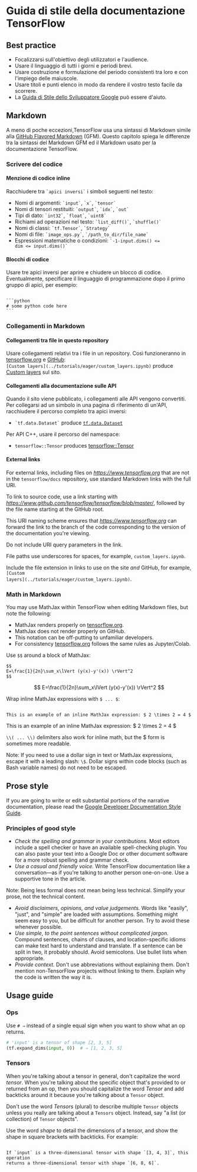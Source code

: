 # Guida di stile della documentazione TensorFlow

## Best practice

*   Focalizzarsi sull'obiettivo degli utilizzatori e l'audience.
*   Usare il linguaggio di tutti i giorni e periodi brevi.
*   Usare costruzione e formulazione del periodo consistenti tra loro e con l'impiego delle maiuscole.
*   Usare titoli e punti elenco in modo da rendere il vostro testo facile da scorrere.
*   La
    [Guida di Stile dello Sviluppatore Google](https://developers.google.com/style/highlights)
    può essere d'aiuto.

## Markdown

A meno di poche eccezioni,TensorFlow usa una sintassi di Markdown simile alla
[GitHub Flavored Markdown](https://guides.github.com/features/mastering-markdown/)
(GFM). Questo capitolo spiega le differenze tra la sintassi del Markdown GFM ed il 
Markdown usato per la documentazione TensorFlow.


### Scrivere del codice

#### Menzione di codice inline

Racchiudere tra <code>&#96;apici inversi&#96;</code> i simboli seguenti nel testo:

*   Nomi di argomenti: <code>&#96;input&#96;</code>, <code>&#96;x&#96;</code>,
    <code>&#96;tensor&#96;</code>
*   Nomi di tensori restituiti: <code>&#96;output&#96;</code>,
    <code>&#96;idx&#96;</code>, <code>&#96;out&#96;</code>
*   Tipi di dato: <code>&#96;int32&#96;</code>, <code>&#96;float&#96;</code>,
    <code>&#96;uint8&#96;</code>
*   Richiami ad operazioni nel testo: <code>&#96;list_diff()&#96;</code>,
    <code>&#96;shuffle()&#96;</code>
*   Nomi di classi: <code>&#96;tf.Tensor&#96;</code>, <code>&#96;Strategy&#96;</code>
*   Nomi di file: <code>&#96;image_ops.py&#96;</code>,
    <code>&#96;/path_to_dir/file_name&#96;</code>
*   Espressioni matematiche o condizioni: <code>&#96;-1-input.dims() &lt;= dim &lt;=
    input.dims()&#96;</code>

#### Blocchi di codice

Usare tre apici inversi per aprire e chiudere un blocco di codice. Eventualmente, specificare il linguaggio 
di programmazione dopo il primo gruppo di apici, per esempio:
<pre><code>
&#96;&#96;&#96;python
&#35; some python code here
&#96;&#96;&#96;
</code></pre>

### Collegamenti in Markdown

#### Collegamenti tra file in questo repository

Usare collegamenti relativi tra i file in un repository. Così funzioneranno in
[tensorflow.org](https://www.tensorflow.org) e
[GitHub](https://github.com/tensorflow/docs/tree/master/site/en):<br/>
<code>\[Custom layers\]\(../tutorials/eager/custom_layers.ipynb\)</code> produce
[Custom layers](https://www.tensorflow.org/tutorials/eager/custom_layers) sul sito.

#### Collegamenti alla documentazione sulle API

Quando il sito viene pubblicato, i collegamenti alle API vengono convertiti. Per collegarsi ad un simbolo 
in una pagina di riferimento di un'API, racchiudere il percorso completo tra apici inversi:

*   <code>&#96;tf.data.Dataset&#96;</code> produce
    [`tf.data.Dataset`](https://www.tensorflow.org/api_docs/python/tf/data/Dataset)

Per API C++, usare il percorso del namespace:

*   `tensorflow::Tensor` produces
    [tensorflow::Tensor](https://www.tensorflow.org/api_docs/cc/class/tensorflow/tensor)

#### External links

For external links, including files on <var>https://www.tensorflow.org</var>
that are not in the `tensorflow/docs` repository, use standard Markdown links
with the full URI.

To link to source code, use a link starting with
<var>https://www.github.com/tensorflow/tensorflow/blob/master/</var>, followed
by the file name starting at the GitHub root.

This URI naming scheme ensures that <var>https://www.tensorflow.org</var> can
forward the link to the branch of the code corresponding to the version of the
documentation you're viewing.

Do not include URI query parameters in the link.

File paths use underscores for spaces, for example, `custom_layers.ipynb`.

Include the file extension in links to use on the site *and* GitHub, for example,<br/>
<code>\[Custom layers\]\(../tutorials/eager/custom_layers.ipynb\)</code>.

### Math in Markdown

You may use MathJax within TensorFlow when editing Markdown files, but note the
following:

*   MathJax renders properly on [tensorflow.org](https://www.tensorflow.org).
*   MathJax does not render properly on GitHub.
*   This notation can be off-putting to unfamiliar developers.
*   For consistency [tensorflow.org](https://www.tensorflow.org) follows the
    same  rules as Jupyter/Colab.

Use <code>&#36;&#36;</code> around a block of MathJax:

<pre><code>&#36;&#36;
E=\frac{1}{2n}\sum_x\lVert (y(x)-y'(x)) \rVert^2
&#36;&#36;</code></pre>

$$
E=\frac{1}{2n}\sum_x\lVert (y(x)-y'(x)) \rVert^2
$$

Wrap inline MathJax expressions with <code>&#36; ... &#36;</code>:

<pre><code>
This is an example of an inline MathJax expression: &#36; 2 \times 2 = 4 &#36;
</code></pre>

This is an example of an inline MathJax expression: $ 2 \times 2 = 4 $

<code>&#92;&#92;( ... &#92;&#92;)</code> delimiters also work for inline math,
but the \$ form is sometimes more readable.

Note: If you need to use a dollar sign in text or MathJax expressions, escape it
with a leading slash: `\$`. Dollar signs within code blocks (such as Bash
variable names) do not need to be escaped.


## Prose style

If you are going to write or edit substantial portions of the narrative
documentation, please read the
[Google Developer Documentation Style Guide](https://developers.google.com/style/highlights).

### Principles of good style

*   *Check the spelling and grammar in your contributions.* Most editors
    include a spell checker or have an available spell-checking plugin. You can
    also paste your text into a Google Doc or other document software for a more
    robust spelling and grammar check.
*   *Use a casual and friendly voice.* Write TensorFlow documentation like a
    conversation—as if you're talking to another person one-on-one. Use a
    supportive tone in the article.

Note: Being less formal does not mean being less technical. Simplify your prose,
not the technical content.

*   *Avoid disclaimers, opinions, and value judgements.* Words like "easily",
    "just", and "simple" are loaded with assumptions. Something might seem easy
    to you, but be difficult for another person. Try to avoid these whenever
    possible.
*   *Use simple, to the point sentences without complicated jargon.* Compound
    sentences, chains of clauses, and location-specific idioms can make text
    hard to understand and translate. If a sentence can be split in two, it
    probably should. Avoid semicolons. Use bullet lists when appropriate.
*   *Provide context.* Don't use abbreviations without explaining them. Don't
    mention non-TensorFlow projects without linking to them. Explain why the
    code is written the way it is.

## Usage guide

### Ops

Use `# ⇒` instead of a single equal sign when you want to show what an op
returns.

```python
# 'input' is a tensor of shape [2, 3, 5] 
(tf.expand_dims(input, 0))  # ⇒ [1, 2, 3, 5]
```

### Tensors

When you're talking about a tensor in general, don't capitalize the word
*tensor*. When you're talking about the specific object that's provided to or
returned from an op, then you should capitalize the word *Tensor* and add
backticks around it because you're talking about a `Tensor` object.

Don't use the word *Tensors* (plural) to describe multiple `Tensor` objects
unless you really are talking about a `Tensors` object. Instead, say "a list (or
collection) of `Tensor` objects".

Use the word *shape* to detail the dimensions of a tensor, and show the shape in
square brackets with backticks. For example:

<pre><code>
If `input` is a three-dimensional tensor with shape `[3, 4, 3]`, this operation
returns a three-dimensional tensor with shape `[6, 8, 6]`.
</code></pre>
